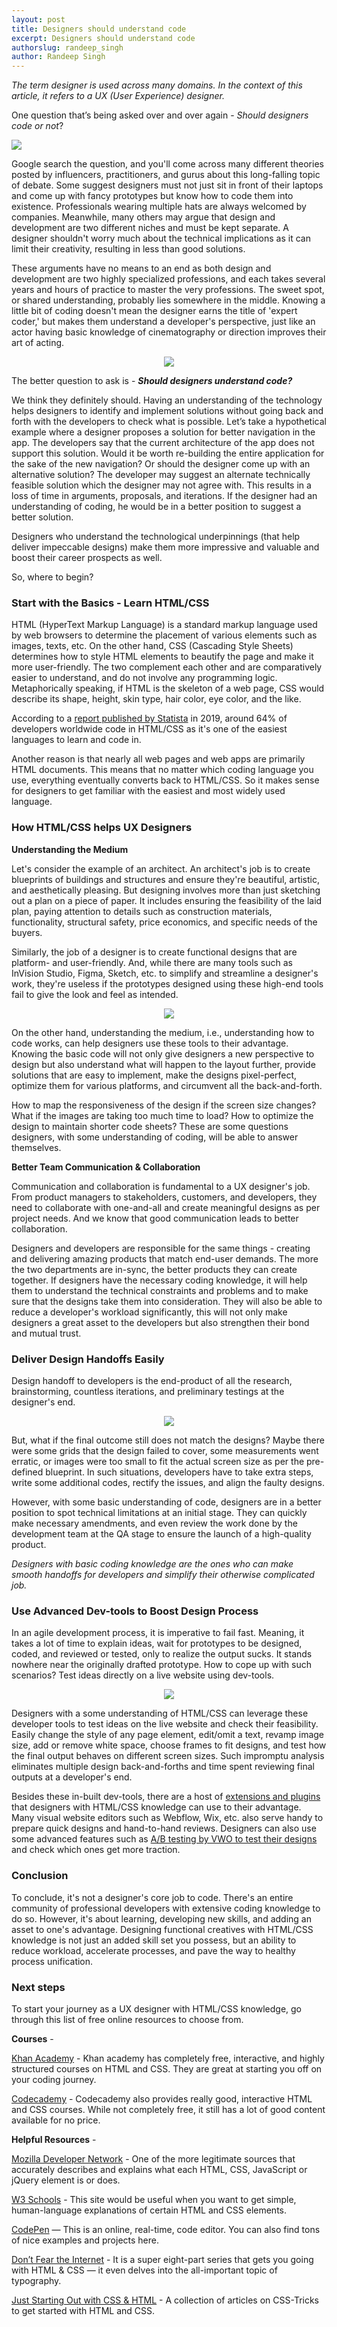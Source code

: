 ```yaml
---
layout: post
title: Designers should understand code
excerpt: Designers should understand code
authorslug: randeep_singh
author: Randeep Singh
---
```


*The term designer is used across many domains. In the context of this article, it refers to a UX (User Experience) designer.*

One question that’s being asked over and over again - *Should designers code or not*?

<img src="/images/2021/07/Image4.png"/>

Google search the question, and you'll come across many different theories posted by influencers, practitioners, and gurus about this long-falling topic of debate. Some suggest designers must not just sit in front of their laptops and come up with fancy prototypes but know how to code them into existence. Professionals wearing multiple hats are always welcomed by companies. Meanwhile, many others may argue that design and development are two different niches and must be kept separate. A designer shouldn't worry much about the technical implications as it can limit their creativity, resulting in less than good solutions.

These arguments have no means to an end as both design and development are two highly specialized professions, and each takes several years and hours of practice to master the very professions. The sweet spot, or shared understanding, probably lies somewhere in the middle. Knowing a little bit of coding doesn't mean the designer earns the title of 'expert coder,' but makes them understand a developer's perspective, just like an actor having basic knowledge of cinematography or direction improves their art of acting.

<div style="text-align:center; margin: margin: auto">
  <img src="/images/2021/07/Image5.png"/>
</div>

The better question to ask is - ***Should designers understand code?***

We think they definitely should. Having an understanding of the technology helps designers to identify and implement solutions without going back and forth with the developers to check what is possible. Let’s take a hypothetical example where a designer proposes a solution for better navigation in the app. The developers say that the current architecture of the app does not support this solution. Would it be worth re-building the entire application for the sake of the new navigation? Or should the designer come up with an alternative solution? The developer may suggest an alternate technically feasible solution which the designer may not agree with. This results in a loss of time in arguments, proposals, and iterations. If the designer had an understanding of coding, he would be in a better position to suggest a better solution.

Designers who understand the technological underpinnings (that help deliver impeccable designs) make them more impressive and valuable and boost their career prospects as well.

So, where to begin?

### Start with the Basics - Learn HTML/CSS

HTML (HyperText Markup Language) is a standard markup language used by web browsers to determine the placement of various elements such as images, texts, etc.  On the other hand, CSS (Cascading Style Sheets) determines how to style HTML elements to beautify the page and make it more user-friendly. The two complement each other and are comparatively easier to understand, and do not involve any programming logic. Metaphorically speaking, if HTML is the skeleton of a web page, CSS would describe its shape, height, skin type, hair color, eye color, and the like.

According to a [report published by Statista](https://www.statista.com/statistics/793628/worldwide-developer-survey-most-used-languages/) in 2019, around 64% of developers worldwide code in HTML/CSS as it's one of the easiest languages to learn and code in.

Another reason is that nearly all web pages and web apps are primarily HTML documents. This means that no matter which coding language you use, everything eventually converts back to HTML/CSS. So it makes sense for designers to get familiar with the easiest and most widely used language.

### How HTML/CSS helps UX Designers

**Understanding the Medium**

Let's consider the example of an architect. An architect's job is to create blueprints of buildings and structures and ensure they're beautiful, artistic, and aesthetically pleasing. But designing involves more than just sketching out a plan on a piece of paper. It includes ensuring the feasibility of the laid plan, paying attention to details such as construction materials, functionality, structural safety, price economics, and specific needs of the buyers.

Similarly, the job of a designer is to create functional designs that are platform- and user-friendly. And, while there are many tools such as InVision Studio, Figma, Sketch, etc. to simplify and streamline a designer's work, they're useless if the prototypes designed using these high-end tools fail to give the look and feel as intended.

<div style="text-align:center; margin: margin: auto">
  <img src="/images/2021/07/Image1.png">
</div>

On the other hand, understanding the medium, i.e., understanding how to code works, can help designers use these tools to their advantage. Knowing the basic code will not only give designers a new perspective to design but also understand what will happen to the layout further, provide solutions that are easy to implement, make the designs pixel-perfect, optimize them for various platforms, and circumvent all the back-and-forth.

How to map the responsiveness of the design if the screen size changes? What if the images are taking too much time to load? How to optimize the design to maintain shorter code sheets? These are some questions designers, with some understanding of coding, will be able to answer themselves.

**Better Team Communication & Collaboration**

Communication and collaboration is fundamental to a UX designer's job. From product managers to stakeholders, customers, and developers, they need to collaborate with one-and-all and create meaningful designs as per project needs. And we know that good communication leads to better collaboration.

Designers and developers are responsible for the same things - creating and delivering amazing products that match end-user demands. The more the two departments are in-sync, the better products they can create together. If designers have the necessary coding knowledge, it will help them to understand the technical constraints and problems and to make sure that the designs take them into consideration. They will also be able to reduce a developer's workload significantly, this will not only make designers a great asset to the developers but also strengthen their bond and mutual trust.

### Deliver Design Handoffs Easily

Design handoff to developers is the end-product of all the research, brainstorming, countless iterations, and preliminary testings at the designer's end.

<div style="text-align:center; margin: margin: auto">
  <img src="/images/2021/07/Image2.png"/>
</div>

But, what if the final outcome still does not match the designs? Maybe there were some grids that the design failed to cover, some measurements went erratic, or images were too small to fit the actual screen size as per the pre-defined blueprint. In such situations, developers have to take extra steps, write some additional codes, rectify the issues, and align the faulty designs.

However, with some basic understanding of code, designers are in a better position to spot technical limitations at an initial stage. They can quickly make necessary amendments, and even review the work done by the development team at the QA stage to ensure the launch of a high-quality product.

*Designers with basic coding knowledge are the ones who can make smooth handoffs for developers and simplify their otherwise complicated job.*

### Use Advanced Dev-tools to Boost Design Process

In an agile development process, it is imperative to fail fast. Meaning, it takes a lot of time to explain ideas, wait for prototypes to be designed, coded, and reviewed or tested, only to realize the output sucks. It stands nowhere near the originally drafted prototype. How to cope up with such scenarios? Test ideas directly on a live website using dev-tools.

<div style="text-align:center; margin: margin: auto">
  <img src="/images/2021/07/Image3.png"/>
</div>

Designers with a some understanding of HTML/CSS can leverage these developer tools to test ideas on the live website and check their feasibility. Easily change the style of any page element, edit/omit a text, revamp image size, add or remove white space, choose frames to fit designs, and test how the final output behaves on different screen sizes. Such impromptu analysis eliminates multiple design back-and-forths and time spent reviewing final outputs at a developer's end.

Besides these in-built dev-tools, there are a host of [extensions and plugins](https://medium.com/better-programming/10-productivity-tools-for-front-end-developers-4021cdef6fcb) that designers with HTML/CSS knowledge can use to their advantage. Many visual website editors such as Webflow, Wix, etc. also serve handy to prepare quick designs and hand-to-hand reviews. Designers can also use some advanced features such as [A/B testing by VWO to test their designs](https://vwo.com/ab-testing/) and check which ones get more traction.

### Conclusion

To conclude, it's not a designer's core job to code. There's an entire community of professional developers with extensive coding knowledge to do so. However, it's about learning, developing new skills, and adding an asset to one's advantage. Designing functional creatives with HTML/CSS knowledge is not just an added skill set you possess, but an ability to reduce workload, accelerate processes, and pave the way to healthy process unification.

### Next steps

To start your journey as a UX designer with HTML/CSS knowledge, go through this list of free online resources to choose from.

**Courses** -

[Khan Academy](https://www.khanacademy.org/computing/computer-programming/html-css) - Khan academy has completely free, interactive, and highly structured courses on HTML and CSS. They are great at starting you off on your coding journey.

[Codecademy](https://www.codecademy.com/learn/learn-html) - Codecademy also provides really good, interactive HTML and CSS courses. While not completely free, it still has a lot of good content available for no price.

**Helpful Resources** -

[Mozilla Developer Network](https://developer.mozilla.org/en-US/) - One of the more legitimate sources that accurately describes and explains what each HTML, CSS, JavaScript or jQuery element is or does.

[W3 Schools](http://www.w3schools.com/) - This site would be useful when you want to get simple, human-language explanations of certain HTML and CSS elements.

[CodePen](https://codepen.io/) — This is an online, real-time, code editor. You can also find tons of nice examples and projects here.

[Don’t Fear the Internet](http://www.dontfeartheinternet.com/) - It is a super eight-part series that gets you going with HTML & CSS — it even delves into the all-important topic of typography.

[Just Starting Out with CSS & HTML](https://css-tricks.com/guides/beginner/) - A collection of articles on CSS-Tricks to get started with HTML and CSS.

